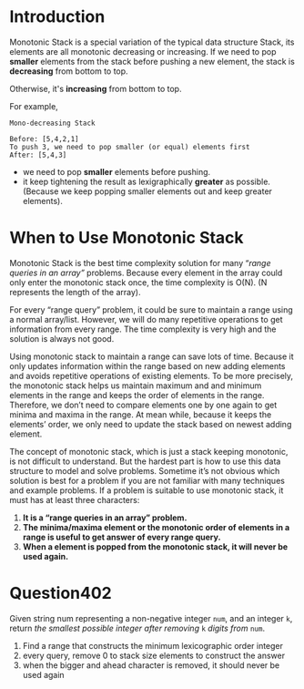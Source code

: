 # Introduction

Monotonic Stack is a special variation of the typical data structure Stack, its elements are all monotonic decreasing or increasing. If we need to pop **smaller** elements from the stack before pushing a new element, the stack is **decreasing** from bottom to top.

Otherwise, it's **increasing** from bottom to top.

For example,

```
Mono-decreasing Stack

Before: [5,4,2,1]
To push 3, we need to pop smaller (or equal) elements first
After: [5,4,3]
```

- we need to pop **smaller** elements before pushing.
- it keep tightening the result as lexigraphically **greater** as possible. (Because we keep popping smaller elements out and keep greater elements).

# When to Use Monotonic Stack

Monotonic Stack is the best time complexity solution for many “*range queries in an array”* problems. Because every element in the array could only enter the monotonic stack once, the time complexity is O(N). (N represents the length of the array).

For every “range query” problem, it could be sure to maintain a range using a normal array/list. However, we will do many repetitive operations to get information from every range. The time complexity is very high and the solution is always not good.

Using monotonic stack to maintain a range can save lots of time. Because it only updates information within the range based on new adding elements and avoids repetitive operations of existing elements. To be more precisely, the monotonic stack helps us maintain maximum and and minimum elements in the range and keeps the order of elements in the range. Therefore, we don’t need to compare elements one by one again to get minima and maxima in the range. At mean while, because it keeps the elements’ order, we only need to update the stack based on newest adding element.

The concept of monotonic stack, which is just a stack keeping monotonic, is not difficult to understand. But the hardest part is how to use this data structure to model and solve problems. Sometime it’s not obvious which solution is best for a problem if you are not familiar with many techniques and example problems. If a problem is suitable to use monotonic stack, it must has at least three characters:

1. **It is a “range queries in an array” problem.**
2. **The minima/maxima element or the monotonic order of elements in a range is useful to get answer of every range query.**
3. **When a element is popped from the monotonic stack, it will never be used again.**

# Question402

Given string num representing a non-negative integer `num`, and an integer `k`, return *the smallest possible integer after removing* `k` *digits from* `num`.

1. Find a range that constructs the minimum lexicographic order integer
2. every query, remove 0 to stack size elements to construct the answer
3. when the bigger and ahead character is removed, it should never be used again